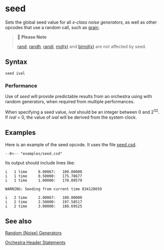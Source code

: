 <!--
id:seed
category:Signal Generators:Random (Noise) Generators
-->
# seed
Sets the global seed value for all _x-class noise generators_, as well as other opcodes that use a random call, such as [grain](../../opcodes/grain).

> :memo: **Please Note**
>
> [rand](../../opcodes/rand), [randh](../../opcodes/randh), [randi](../../opcodes/randi), [rnd(x)](../../opcodes/rnd) and [birnd(x)](../../opcodes/birnd) are not affected by seed.

## Syntax
``` csound-orc
seed ival
```

### Performance

Use of _seed_ will provide predictable results from an orchestra using with random generators, when required from multiple performances.

When specifying a seed value, _ival_ should be an integer between 0 and 2<sup>32</sup>. If _ival_ = 0, the value of _ival_ will be derived from the system clock.

## Examples

Here is an example of the seed opcode. It uses the file [seed.csd](../../examples/seed.csd).

``` csound-orc title="Example of the seed opcode." linenums="1"
--8<-- "examples/seed.csd"
```

Its output should include lines like:

```
i   1 time     0.00067:   100.00000
i   1 time     0.50000:   175.78677
i   1 time     1.00000:   170.89579

WARNING: Seeding from current time 834128659

i   2 time     2.00067:   100.00000
i   2 time     2.50000:   197.58517
i   2 time     3.00000:   188.69525
```

## See also

[Random (Noise) Generators](../../siggen/random)

[Orchestra Header Statements](../../orch/header)
